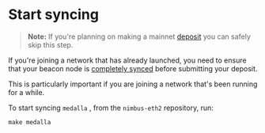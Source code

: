 
# Start syncing

> **Note:** If you're planning on making a mainnet [deposit](./deposit.md) you can safely skip this step.

If you're joining a network that has already launched, you need to ensure that your beacon node is [completely synced](./keep-an-eye.md#keep-track-of-your-syncing-progress) before submitting your deposit.

This is particularly important if you are joining a network that's been running for a while.


To start syncing `medalla` , from the `nimbus-eth2` repository, run:

```
make medalla
```





